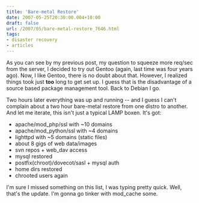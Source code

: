 ```yaml
---
title: 'Bare-metal Restore'
date: 2007-05-25T20:30:00.004+10:00
draft: false
url: /2007/05/bare-metal-restore_7646.html
tags: 
- disaster recovery
- articles
---
```


As you can see by my previous post, my question to squeeze more req/sec from the server, I decided to try out Gentoo (again, last time was four years ago). Now, I like Gentoo, there is no doubt about that. However, I realized things took just **too** long to get set up. I guess that is the disadvantage of a source based package management tool. Back to Debian I go.

Two hours later everything was up and running -- and I guess I can't complain about a two hour bare-metal restore from one distro to another. And let me iterate, this isn't just a typical LAMP boxen. It's got:

  
*   apache/mod_php/ssl with ~10 domains
*   apache/mod_python/ssl with ~4 domains
*   lighttpd with ~5 domains (static files)
*   about 8 gigs of web data/images
*   svn repos + web_dav access
*   mysql restored
*   postfix(chroot)/dovecot/sasl + mysql auth
*   home dirs restored
*   chrooted users again
  

  
  

I'm sure I missed something on this list, I was typing pretty quick. Well, that's the update. I'm gonna go tinker with mod_cache some.